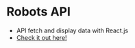 # Robots API

* API fetch and display data with React.js
* [Check it out here!](https://robots-react.herokuapp.com/)
